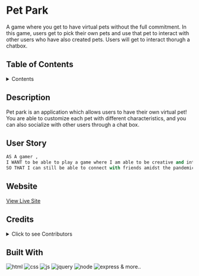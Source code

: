 # Pet Park

A game where you get to have virtual pets without the full commitment. In this game, users get to pick their own pets and use that pet to interact with other users who have also created pets. Users will get to interact thorugh a chatbox. 

## Table of Contents

<details>

  <summary>Contents</summary>
  
1.  [Description](#description)

1.  [User Story](#user-story)

1.  [Website](#website)

1.  [Credits](#credits)

1.  [Built With](#built-with)

</details>

## Description

Pet park is an application which allows users to have their own virtual pet! You are able to customize each pet with different characteristics, and you can also socialize with other users through a chat box. 

## User Story

```py
AS A gamer ,
I WANT to be able to play a game where I am able to be creative and interactive,
SO THAT I can still be able to connect with friends amidst the pandemic .
```


## Website

[View Live Site](https://radiant-eyrie-35854.herokuapp.com/)

## Credits

<details>

  <summary>Click to see Contributors</summary>
  
- Laura Anderson &mdash; [github.com/andersonjaz](https://github.com/andersonjaz)
  
- Jolo Cabrera &mdash; [github.com/el-mariachi760](https://github.com/jolocabrera)
  
- Leanne Rajan &mdash; [github.com/ScottMooregithub](https://github.com/Leanne-027)

</details>

## Built With

![html](https://img.shields.io/badge/-HTML5-E34F26?logo=html5&logoColor=white&logoWidth=30)
![css](https://img.shields.io/badge/-CSS3-1572B6?logo=css3&logoColor=white&logoWidth=30)
![js](https://img.shields.io/badge/-JavaScript-F7DF1E?logo=javascript&logoColor=white&logoWidth=30)
![jquery](https://img.shields.io/badge/-jQuery-0769AD?logo=jquery&logoColor=white&logoWidth=30)
![node](https://img.shields.io/badge/Node.Js-Node.Js-yellow)
![express](https://img.shields.io/badge/Express.js-Express.Js-orange)
& more.. 

